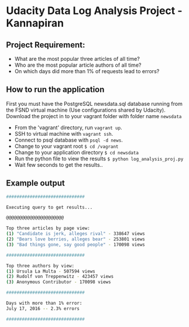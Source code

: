 # Udacity Data Log Analysis Project - Kannapiran

## Project Requirement:
- What are the most popular three articles of all time?
- Who are the most popular article authors of all time?
- On which days did more than 1% of requests lead to errors?

## How to run the application

First you must have the PostgreSQL newsdata.sql database running from the FSND virtual machine (Use configurations shared by Udacity). Download the project in to your vagrant folder with folder name ```newsdata```

- From the 'vagrant' directory, run ```vagrant up```.
- SSH to virtual machine with ```vagrant ssh```.
- Connect to psql database with ```psql -d news```.
- Change to your vagrant root ```$ cd /vagrant```
- Change to your application directory ```$ cd newsdata```
- Run the python file to view the results ```$ python log_analysis_proj.py```
- Wait few seconds to get the results..

## Example output
```bash
##############################

Executing query to get results...

@@@@@@@@@@@@@@@@@@@@@@

Top three articles by page view:
(1) "Candidate is jerk, alleges rival" - 338647 views
(2) "Bears love berries, alleges bear" - 253801 views
(3) "Bad things gone, say good people" - 170098 views

##############################

Top three authors by view:
(1) Ursula La Multa - 507594 views
(2) Rudolf von Treppenwitz - 423457 views
(3) Anonymous Contributor - 170098 views

##############################

Days with more than 1% error:
July 17, 2016 -- 2.3% errors

##############################

```